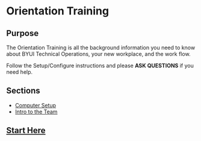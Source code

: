 # Orientation Training

## Purpose

The Orientation Training is all the background information you need to know about BYUI Technical Operations, your new workplace, and the work flow.

Follow the Setup/Configure instructions and please **ASK QUESTIONS** if you need help.

## Sections

- [Computer Setup](./1.%20computerSetup.md)
- [Intro to the Team](./2.%20policyIntro.md)

## [Start Here](./1.%20computerSetup.md)
